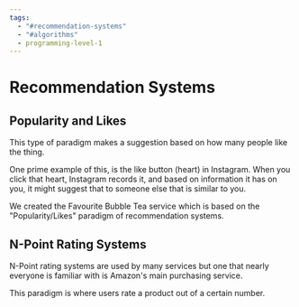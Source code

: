 ```yaml
---
tags:
  - "#recommendation-systems"
  - "#algorithms"
  - programming-level-1
---
```

# Recommendation Systems

## Popularity and Likes

This type of paradigm makes a suggestion based on how many people like the thing.

One prime example of this, is the like button (heart) in Instagram. When you click that heart, Instagram records it, and based on information it has on you, it might suggest that to someone else that is similar to you.

We created the Favourite Bubble Tea service which is based on the "Popularity/Likes" paradigm of recommendation systems.

## N-Point Rating Systems

N-Point rating systems are used by many services but one that nearly everyone is familiar with is Amazon's main purchasing service.

This paradigm is where users rate a product out of a certain number.